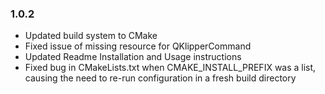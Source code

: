 ### 1.0.2
- Updated build system to CMake
- Fixed issue of missing resource for QKlipperCommand
- Updated Readme Installation and Usage instructions
- Fixed bug in CMakeLists.txt when CMAKE_INSTALL_PREFIX was a list, causing the need to re-run configuration in a fresh build directory
